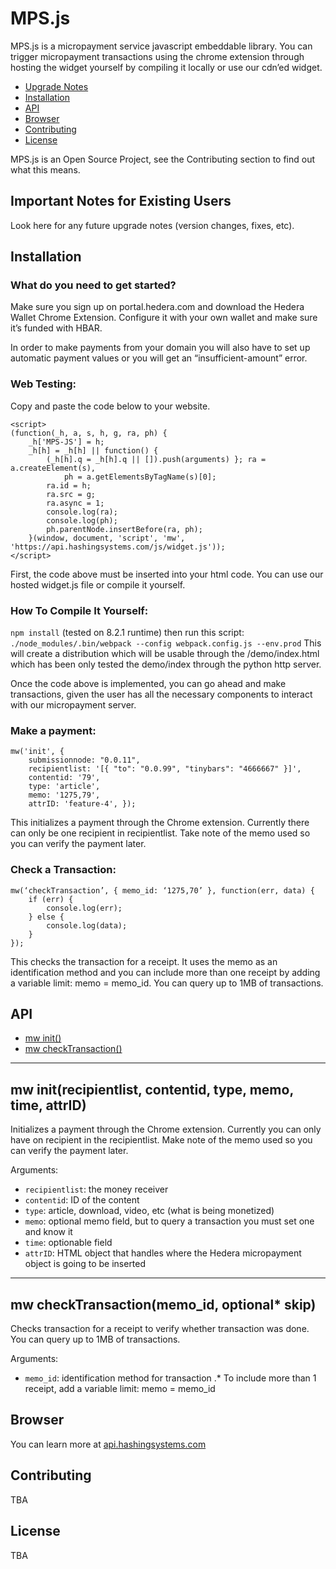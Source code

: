 # MPS.js
MPS.js is a micropayment service javascript embeddable library. You can trigger micropayment transactions using the chrome extension through hosting the widget yourself by compiling it locally or use our cdn’ed widget. 
* [Upgrade Notes](#Important-Notes-for-Existing-Users)
* [Installation](#Installation)
* [API](#API)
* [Browser](#Browser)
* [Contributing](#Contributing)
* [License](#License)

MPS.js is an Open Source Project, see the Contributing section to find out what this means.


## Important Notes for Existing Users
Look here for any future upgrade notes (version changes, fixes, etc).


## Installation
### What do you need to get started?
Make sure you sign up on portal.hedera.com and download the Hedera Wallet Chrome Extension. Configure it with your own wallet and make sure it’s funded with HBAR.

In order to make payments from your domain you will also have to set up automatic payment values or you will get an “insufficient-amount” error.

### Web Testing:
Copy and paste the code below to your website.

```
<script> 
(function(_h, a, s, h, g, ra, ph) { 
    _h['MPS-JS'] = h;
    _h[h] = _h[h] || function() {
        (_h[h].q = _h[h].q || []).push(arguments) }; ra = a.createElement(s), 
            ph = a.getElementsByTagName(s)[0]; 
        ra.id = h; 
        ra.src = g; 
        ra.async = 1; 
        console.log(ra); 
        console.log(ph); 
        ph.parentNode.insertBefore(ra, ph); 
    }(window, document, 'script', 'mw', 'https://api.hashingsystems.com/js/widget.js')); 
</script>
```

First, the code above must be inserted into your html code. You can use our hosted widget.js file or compile it yourself.

### How To Compile It Yourself:

`npm install` (tested on 8.2.1 runtime) then run this script: 
`./node_modules/.bin/webpack --config webpack.config.js --env.prod`
This will create a distribution which will be usable through the /demo/index.html which has been only tested the demo/index through the python http server. 

Once the code above is implemented, you can go ahead and make transactions, given the user has all the necessary components to interact with our micropayment server. 

### Make a payment:
```
mw('init', { 
    submissionnode: "0.0.11", 
    recipientlist: '[{ "to": "0.0.99", "tinybars": "4666667" }]', 
    contentid: '79', 
    type: 'article', 
    memo: '1275,79', 
    attrID: 'feature-4', });
```

This initializes a payment through the Chrome extension. Currently there can only be one recipient in recipientlist. Take note of the memo used so you can verify the payment later.

### Check a Transaction:
```
mw(‘checkTransaction’, { memo_id: ‘1275,70’ }, function(err, data) {
	if (err) {
		console.log(err);
	} else {
		console.log(data);
	}
});
```

This checks the transaction for a receipt. It uses the memo as an identification method and you can include more than one receipt by adding a variable limit: memo = memo_id. You can query up to 1MB of transactions.

## API
* [mw init()](#mw-init-recipientlist-contentid-type-memo-time-attrID) 
* [mw checkTransaction()](#mw-checkTransaction-memo_id-optional-skip) 
***
## mw init(recipientlist, contentid, type, memo, time, attrID)
Initializes a payment through the Chrome extension.
Currently you can only have on recipient in the recipientlist.
Make note of the memo used so you can verify the payment later.

Arguments:
* `recipientlist`: the money receiver
* `contentid`: ID of the content
* `type`: article, download, video, etc (what is being monetized)
* `memo`: optional memo field, but to query a transaction you must set one and know it
* `time`: optionable field
* `attrID`: HTML object that handles where the Hedera micropayment object is going to be inserted
***
## mw checkTransaction(memo_id, optional* skip)
Checks transaction for a receipt to verify whether transaction was done.
You can query up to 1MB of transactions.

Arguments:
* `memo_id`: identification method for transaction
.* To include more than 1 receipt, add a variable limit: memo = memo_id


## Browser
You can learn more at [api.hashingsystems.com](https://api.hashingsystems.com/)


## Contributing
TBA


## License
TBA

